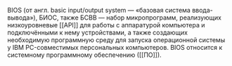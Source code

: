 BIOS (от англ. basic input/output system — «базовая система ввода-вывода»), БИОС, также БСВВ — набор микропрограмм, реализующих низкоуровневые [[API]] для работы с аппаратурой компьютера и подключёнными к нему устройствами, а также создающих необходимую программную среду для запуска операционной системы у IBM PC-совместимых персональных компьютеров. BIOS относится к системному программному обеспечению ([[ПО]]).